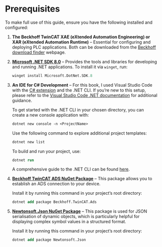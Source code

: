# Prerequisites

To make full use of this guide, ensure you have the following installed and configured:

1. **The Beckhoff TwinCAT XAE (eXtended Automation Engineering) or XAR (eXtended Automation Runtime)** – Essential for configuring and deploying PLC applications. Both can be downloaded from the [Beckhoff download finder](https://www.beckhoff.com/en-en/support/download-finder/) webpage.

1. **[Microsoft .NET SDK 8.0](https://dotnet.microsoft.com/en-us/download/dotnet)** – Provides the tools and libraries for developing and running .NET applications. To install it via `winget`, run:
   ```ps
   winget install Microsoft.DotNet.SDK.8
   ```

1. **An IDE for C# Development** – For this book, I used Visual Studio Code with the [C# extension](https://marketplace.visualstudio.com/items?itemName=ms-dotnettools.csharp) and the .NET CLI. If you’re new to this setup, please refer to the [Visual Studio Code .NET documentation](https://code.visualstudio.com/docs/languages/dotnet) for additional guidance.

   To get started with the .NET CLI in your chosen directory, you can create a new console application with:
   ```ps
   dotnet new console -n <ProjectName>
   ```
   Use the following command to explore additional project templates:
   ```ps
   dotnet new list
   ```
   To build and run your project, use:
   ```ps
   dotnet run
   ```

   A comprehensive guide to the .NET CLI can be found [here](https://learn.microsoft.com/en-us/dotnet/core/tools/).

1. **[Beckhoff TwinCAT ADS NuGet Package](https://www.nuget.org/packages/Beckhoff.TwinCAT.Ads)** – This package allows you to establish an ADS connection to your device.

   Install it by running this command in your project’s root directory:
   ```ps
   dotnet add package Beckhoff.TwinCAT.Ads
   ```

1. **[Newtonsoft.Json NuGet Package](https://www.nuget.org/packages/Newtonsoft.Json)** – This package is used for JSON serialisation of dynamic objects, which is particularly helpful for displaying complex symbol values in a structured format.

   Install it by running this command in your project’s root directory:
   ```ps
   dotnet add package Newtonsoft.Json
   ```
